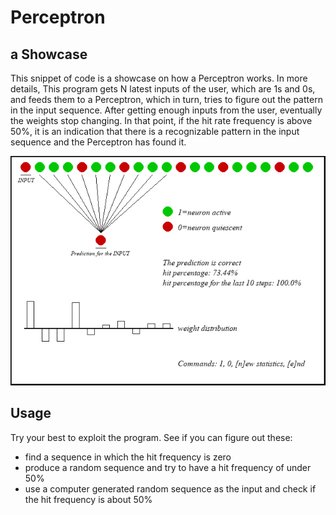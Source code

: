 # Perceptron  
## a Showcase
This snippet of code is a showcase on how a Perceptron works. In more details, This program gets N latest inputs of the user, which are 1s and 0s, and feeds them to a Perceptron, which in turn, tries to figure out the pattern in the input sequence. After getting enough inputs from the user, eventually the weights stop changing. In that point, if the hit rate frequency is above 50%, it is an indication that there is a recognizable pattern in the input sequence and the Perceptron has found it.  

![screenshot-of-the-program.jpg](https://raw.githubusercontent.com/Mamdasn/Perceptron-a-Showcase/main/assets/screenshot-of-the-program.jpg "screenshot-of-the-program.jpg")  

## Usage
Try your best to exploit the program.
See if you can figure out these:
* find a sequence in which the hit frequency is zero
* produce a random sequence and try to have a hit frequency of under 50%
* use a computer generated random sequence as the input and check if the hit frequency is about 50%
